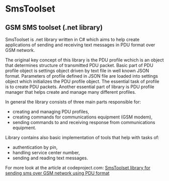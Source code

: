 # SmsToolset
## GSM SMS toolset (.net library)
SmsToolset is .net library written in C# which aims to help create applications of sending and receiving text messages in PDU format over GSM network.

The original key concept of this library is the PDU profile wchich is an object that determines structure of transmitted PDU packet. Basic part of PDU profile object is settings object driven by text file in well known JSON format. Parameters of profile defined in JSON file are loaded into settings object which initializes the PDU profile object. The essential task of profile is to create PDU packets. Another essential part of library is PDU profile manager that helps create and manage many different profiles.

In general the library consists of three main parts responsible for:
- creating and managing PDU profiles,
- creating commands for communications equipment (GSM modem),
- sending commands to and receiving response from communications equipment.

Library contains also basic implementation of tools that help with tasks of:
- authentication by pin,
- handling service center number,
- sending and reading text messages.

For more look at the article at codeproject.com: [SmsToolset library for sending sms over GSM network using PDU format](http://www.codeproject.com/Articles/1097367/SmsToolset-library-for-sending-sms-over-GSM-networ)
